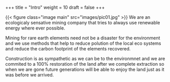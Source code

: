 +++
title = "Intro"
weight = 10
draft = false
+++

{{< figure class="image main" src="images/pic01.jpg" >}}
We are an ecologicaly sensative mining company that tries to always use renewable energy where ever possible.  

Mining for rare earth elements need not be a disaster for the environment and we use methods that help to reduce polution of the local eco systems and reduce the carbon footprint of the elements recovered.

Construction is as sympathetic as we can be to the environmnet and we are commited to a 100% restoration of the land after we complete extraction so when we are gone future generations will be able to enjoy the land just as it was before we arrived.


